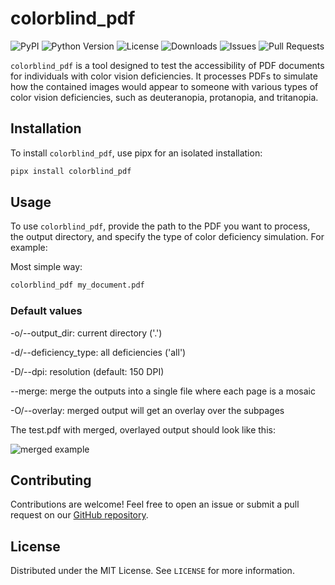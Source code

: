 
# colorblind_pdf

![PyPI](https://img.shields.io/pypi/v/colorblind_pdf)
![Python Version](https://img.shields.io/pypi/pyversions/colorblind_pdf)
![License](https://img.shields.io/github/license/dvolgyes/colorblind_pdf)
![Downloads](https://img.shields.io/pypi/dm/colorblind_pdf)
![Issues](https://img.shields.io/github/issues/dvolgyes/colorblind_pdf)
![Pull Requests](https://img.shields.io/github/issues-pr/dvolgyes/colorblind_pdf)

`colorblind_pdf` is a tool designed to test the accessibility of PDF documents for individuals with color vision deficiencies. It processes PDFs to simulate how the contained images would appear to someone with various types of color vision deficiencies, such as deuteranopia, protanopia, and tritanopia.

## Installation

To install `colorblind_pdf`, use pipx for an isolated installation:

```bash
pipx install colorblind_pdf
```

## Usage

To use `colorblind_pdf`, provide the path to the PDF you want to process, the output directory, and specify the type of color deficiency simulation. For example:


Most simple way:

```bash
colorblind_pdf my_document.pdf
```

### Default values

-o/--output_dir: current directory ('.')

-d/--deficiency_type: all deficiencies ('all')

-D/--dpi: resolution (default: 150 DPI)

--merge: merge the outputs into a single file where each page is a mosaic

-O/--overlay: merged output will get an overlay over the subpages

The test.pdf with merged, overlayed output should look like this:

![merged example](tests/test_merged_cvd.jpg)



## Contributing

Contributions are welcome! Feel free to open an issue or submit a pull request on our [GitHub repository](https://github.com/dvolgyes/colorblind_pdf).

## License

Distributed under the MIT License. See `LICENSE` for more information.
